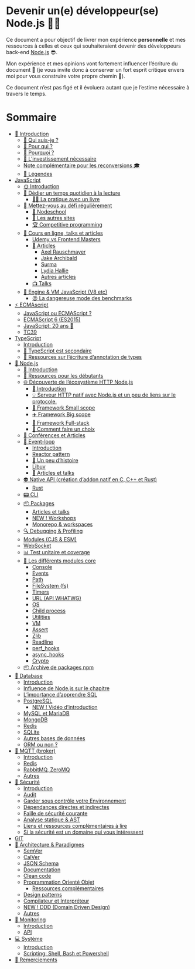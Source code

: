 # Devenir un(e) développeur(se) Node.js 🐢🚀

Ce document a pour objectif de livrer mon expérience **personnelle** et mes ressources à celles et ceux qui souhaiteraient devenir des développeurs back-end [Node.js](https://nodejs.org/fr/) 😎.

Mon expérience et mes opinions vont fortement influencer l’écriture du document 👿 (je vous invite donc à conserver un fort esprit critique envers moi pour vous construire votre propre chemin 🐤).

Ce document n’est pas figé et il évoluera autant que je l’estime nécessaire à travers le temps.

# Sommaire

- [👋 Introduction](./chapters/introduction/introduction.md)
  - [👀 Qui suis-je ?](./chapters/introduction/introduction.md#-qui-suis-je-)
  - [👊 Pour qui ?](./chapters/introduction/introduction.md#-pour-qui-)
  - [💬 Pourquoi ?](./chapters/introduction/introduction.md#-pourquoi-)
  - [😬 L’investissement nécessaire](./chapters/introduction/introduction.md#-linvestissement-nécessaire)
  - [Note complémentaire pour les reconversions 🎓](./chapters/introduction/introduction.md#-note-complémentaire-pour-les-reconversions-)
  - [📌 Légendes](./chapters/introduction/introduction.md#-legendes)
- [JavaScript](./chapters/javascript/introduction.md)
  - [🌞 Introduction](./chapters/javascript/introduction.md)
  - [📕 Dédier un temps quotidien à la lecture](./chapters/javascript/lecture.md)
    - [📖📐 La pratique avec un livre](./chapters/javascript/lecture.md#-la-pratique-avec-un-livre)
  - [💪 Mettez-vous au défi régulièrement](./chapters/javascript/challenge.md#)
    - [🏫 Nodeschool](./chapters/javascript/challenge.md#-nodeschool)
    - [🔎 Les autres sites](./chapters/javascript/challenge.md#-les-autres-sites)
    - [🏆 Competitive programming](./chapters/javascript/challenge.md#-competitive-programming)
  - [🌌 Cours en ligne, talks et articles](./chapters/javascript/online-courses-talks-articles.md)
    - [Udemy vs Frontend Masters](./chapters/javascript/online-courses-talks-articles.md#udemy-vs-frontend-masters)
    - [📄 Articles](./chapters/javascript/online-courses-talks-articles.md#-articles)
      - [Axel Rauschmayer](./chapters/javascript/online-courses-talks-articles.md#axel-rauschmayer)
      - [Jake Archibald](./chapters/javascript/online-courses-talks-articles.md#jake-archibald)
      - [Surma](./chapters/javascript/online-courses-talks-articles.md#surma)
      - [Lydia Hallie](./chapters/javascript/online-courses-talks-articles.md#lydia-hallie)
      - [Autres articles](./chapters/javascript/online-courses-talks-articles.md#autres-articles)
    - [📺 Talks](./chapters/javascript/online-courses-talks-articles.md#-talks)
  - [🔧 Engine & VM JavaScript (V8 etc)](./chapters/javascript/VM.md)
    - [😡 La dangereuse mode des benchmarks](./chapters/javascript/VM.md#-la-dangereuse-mode-des-benchmarks)
- [⚡ ECMAscript](./chapters/ecmascript/javascript-or-ecmascript.md)
  - [JavaScript ou ECMAScript ?](./chapters/ecmascript/javascript-or-ecmascript.md)
  - [ECMAScript 6 (ES2015)](./chapters/ecmascript/ecmascript-6.md)
  - [JavaScript: 20 ans 🎉](./chapters/ecmascript/javascript-20years.md)
  - [TC39](./chapters/ecmascript/tc39.md)
- [TypeScript](./chapters/typescript/introduction.md)
  - [Introduction](./chapters/typescript/introduction.md)
  - [🙊 TypeScript est secondaire](./chapters/typescript/typescript-est-secondaire.md)
  - [🐲 Ressources sur l’écriture d’annotation de types](./chapters/typescript/ressources.md)
- [🐢 Node.js](./chapters/nodejs/introduction.md)
  - [🌝 Introduction](./chapters/nodejs/introduction.md)
  - [🐥 Ressources pour les débutants](./chapters/nodejs/ressources-debutant.md)
  - [🌐 Découverte de l’écosystème HTTP Node.js](./chapters/nodejs/ecosysteme-http-node.md)
    - [🚣 Introduction](./chapters/nodejs/ecosysteme-http-node.md#-introduction)
    - [💡 Serveur HTTP natif avec Node.js et un peu de liens sur le protocole.](./chapters/nodejs/ecosysteme-http-node.md#-serveur-http-natif-avec-nodejs-et-un-peu-de-liens-sur-le-protocole)
    - [🚁 Framework Small scope](./chapters/nodejs/ecosysteme-http-node.md#-framework-small-scope)
    - [✈️ Framework Big scope](./chapters/nodejs/ecosysteme-http-node.md#-framework-big-scope)
    - [🌠 Framework Full-stack](./chapters/nodejs/ecosysteme-http-node.md#-framework-full-stack)
    - [🎯 Comment faire un choix](./chapters/nodejs/ecosysteme-http-node.md#-comment-faire-un-choix)
  - [📰 Conférences et Articles](./chapters/nodejs/conferences-et-articles.md)
  - [🎡 Event-loop](./chapters/nodejs/event-loop.md)
    - [Introduction](./chapters/nodejs/event-loop.md#introduction)
    - [Reactor pattern](./chapters/nodejs/event-loop.md#reactor-pattern)
    - [🎥 Un peu d’histoire](./chapters/nodejs/event-loop.md#-un-peu-dhistoire)
    - [Libuv](./chapters/nodejs/event-loop.md#libuv)
    - [📜 Articles et talks](./chapters/nodejs/event-loop.md#articles-et-talks)
  - [👽 Native API (création d’addon natif en C, C++ et Rust)](./chapters/nodejs/native-api.md)
    - [Rust](./chapters/nodejs/native-api.md#rust)
  - [📟 CLI](./chapters/nodejs/cli.md)
  - [📦 Packages](./chapters/nodejs/packages.md)
    - [Articles et talks](./chapters/nodejs/packages.md#articles-et-talks)
    - [NEW ! Workshops](./chapters/nodejs/packages.md#workshops)
    - [Monorepo & workspaces](./chapters/nodejs/packages.md#monorepo--workspaces)
  - [🔍 Debugging & Profiling](./chapters/nodejs/debugging-profiling.md)
  - [Modules (CJS & ESM)](./chapters/nodejs/modules.md)
  - [WebSocket](./chapters/nodejs/websocket.md)
  - [📊 Test unitaire et coverage](./chapters/nodejs/test-unitaire-et-coverage.md)
  - [🌟 Les différents modules core](./chapters/nodejs/core-modules/console.md)
    - [Console](./chapters/nodejs/core-modules/console.md)
    - [Events](./chapters/nodejs/core-modules/events.md)
    - [Path](./chapters/nodejs/core-modules/path.md)
    - [FileSystem (fs)](./chapters/nodejs/core-modules/fs.md)
    - [Timers](./chapters/nodejs/core-modules/timers.md)
    - [URL (API WHATWG)](./chapters/nodejs/core-modules/url.md)
    - [OS](./chapters/nodejs/core-modules/os.md)
    - [Child process](./chapters/nodejs/core-modules/child_process.md)
    - [Utilities](./chapters/nodejs/core-modules/utilities.md)
    - [VM](./chapters/nodejs/core-modules/vm.md)
    - [Assert](./chapters/nodejs/core-modules/assert.md)
    - [Zlib](./chapters/nodejs/core-modules/zlib.md)
    - [Readline](./chapters/nodejs/core-modules/readline.md)
    - [perf_hooks](./chapters/nodejs/core-modules/perf_hooks.md)
    - [async_hooks](./chapters/nodejs/core-modules/async_hooks.md)
    - [Crypto](./chapters/nodejs/core-modules/crypto.md)
  - [📦 Archive de packages npm](./chapters/nodejs/archive-packages-npm.md)
- [💾 Database](./chapters/database/introduction.md)
  - [Introduction](./chapters/database/introduction.md)
  - [Influence de Node.js sur le chapitre](./chapters/database/influence-node.md)
  - [L’importance d’apprendre SQL](./chapters/database/importance-apprendre-sql.md)
  - [PostgreSQL](./chapters/database/postgres.md)
    - [NEW ! Vidéo d’introduction](./chapters/database/postgres.md#video-introduction)
  - [MySQL et MariaDB](./chapters/database/mysql-mariadb.md)
  - [MongoDB](./chapters/database/mongodb.md)
  - [Redis](./chapters/database/redis.md)
  - [SQLite](./chapters/database/sqlite.md)
  - [Autres bases de données](./chapters/database/autres-bdd.md)
  - [ORM ou non ?](./chapters/database/orm.md)
- [📡 MQTT (broker)]()
  - [Introduction]()
  - [Redis]()
  - [RabbitMQ, ZeroMQ]()
  - [Autres]()
- [🔐 Sécurité]()
  - [Introduction]()
  - [Audit]()
  - [Garder sous contrôle votre Environnement]()
  - [Dépendances directes et indirectes]()
  - [Faille de sécurité courante]()
  - [Analyse statique & AST]()
  - [Liens et ressources complémentaires à lire]()
  - [Si la sécurité est un domaine qui vous intéressent]()
- [GIT]()
- [🌇 Architecture & Paradigmes](./chapters/architecture/semver.md)
  - [SemVer]()
  - [CalVer]()
  - [JSON Schema]()
  - [Documentation]()
  - [Clean code]()
  - [Programmation Orienté Objet]()
    - [Ressources complémentaires]()
  - [Design patterns]()
  - [Compilateur et Interpréteur]()
  - [NEW ! DDD (Domain Driven Design)]()
  - [Autres]()
- [🔬 Monitoring]()
  - [Introduction]()
  - [API]()
- [💻 Système]()
  - [Introduction]()
  - [Scripting: Shell, Bash et Powershell]()
- [💖 Remerciements]()

